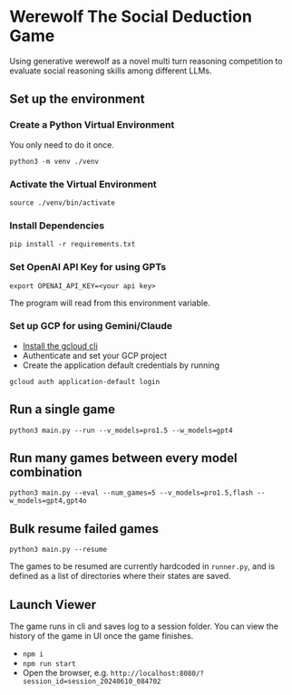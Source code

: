 # Werewolf The Social Deduction Game
Using generative werewolf as a novel multi turn reasoning competition to evaluate social reasoning skills among different LLMs.


## Set up the environment

### Create a Python Virtual Environment
You only need to do it once.
```
python3 -m venv ./venv
```

### Activate the Virtual Environment
```
source ./venv/bin/activate
```

### Install Dependencies
```
pip install -r requirements.txt
```

### Set OpenAI API Key for using GPTs
```
export OPENAI_API_KEY=<your api key>
```
The program will read from this environment variable.

### Set up GCP for using Gemini/Claude
 - [Install the gcloud cli](https://cloud.google.com/sdk/docs/install)
 - Authenticate and set your GCP project
 - Create the application default credentials by running 
 ```
 gcloud auth application-default login
 ```


## Run a single game

`python3 main.py --run --v_models=pro1.5 --w_models=gpt4`


## Run many games between every model combination

`python3 main.py --eval --num_games=5 --v_models=pro1.5,flash --w_models=gpt4,gpt4o`

## Bulk resume failed games

`python3 main.py --resume`

The games to be resumed are currently hardcoded in `runner.py`, and
is defined as a list of directories where their states are saved.

## Launch Viewer

The game runs in cli and saves log to a session folder. You can view the history of the game in UI once the game finishes.
 - `npm i`
 - `npm run start`
 - Open the browser, e.g. `http://localhost:8080/?session_id=session_20240610_084702`
